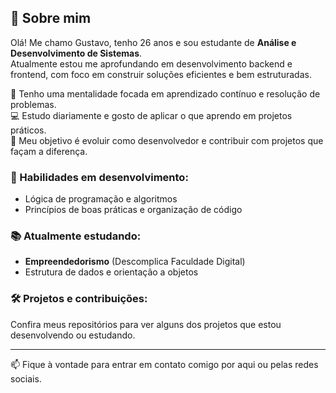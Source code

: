 ## 👋 Sobre mim

Olá! Me chamo Gustavo, tenho 26 anos e sou estudante de **Análise e Desenvolvimento de Sistemas**.  
Atualmente estou me aprofundando em desenvolvimento backend e frontend, com foco em construir soluções eficientes e bem estruturadas.

🧠 Tenho uma mentalidade focada em aprendizado contínuo e resolução de problemas.  
💻 Estudo diariamente e gosto de aplicar o que aprendo em projetos práticos.  
🚀 Meu objetivo é evoluir como desenvolvedor e contribuir com projetos que façam a diferença.

### 🎯 Habilidades em desenvolvimento:
- Lógica de programação e algoritmos
- Princípios de boas práticas e organização de código

### 📚 Atualmente estudando:
- **Empreendedorismo** (Descomplica Faculdade Digital)
- Estrutura de dados e orientação a objetos

### 🛠️ Projetos e contribuições:
Confira meus repositórios para ver alguns dos projetos que estou desenvolvendo ou estudando.

---

📫 Fique à vontade para entrar em contato comigo por aqui ou pelas redes sociais.
